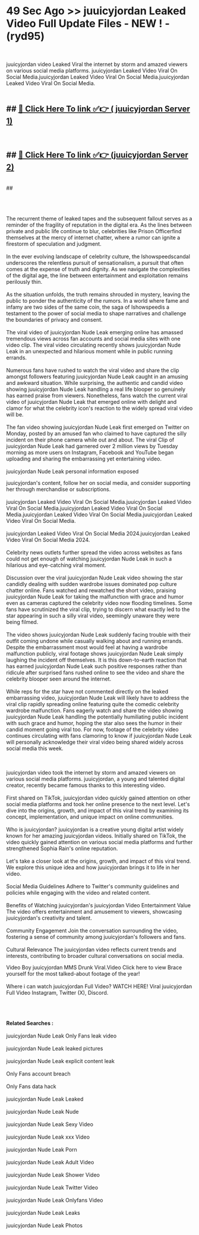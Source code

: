 # 49 Sec Ago >> juuicyjordan Leaked Video Full Update Files - NEW ! - (ryd95) <br>
<br>

juuicyjordan video Leaked Viral the internet by storm and amazed viewers on various social media platforms. juuicyjordan Leaked Video Viral On Social Media.juuicyjordan Leaked Video Viral On Social Media.juuicyjordan Leaked Video Viral On Social Media.<br>
 <br>

## ##  <a href="https://clipsfans.site?title=juuicyjordan&ref=gitt">🔴 Click Here To link ✅👉 ( juuicyjordan Server 1)</a><br>
  <br>

##  ##  <a href="https://clipsfans.site?title=juuicyjordan&ref=gitt">🔴 Click Here To link ✅👉 (juuicyjordan  Server 2)</a><br>
  <br>
  ##


  <br>

  <br>

<br><br>
The recurrent theme of leaked tapes and the subsequent fallout serves as a reminder of the fragility of reputation in the digital era. As the lines between private and public life continue to blur, celebrities like Prison Officerfind themselves at the mercy of internet chatter, where a rumor can ignite a firestorm of speculation and judgment.
<br><br>
In the ever evolving landscape of celebrity culture, the Ishowspeedscandal underscores the relentless pursuit of sensationalism, a pursuit that often comes at the expense of truth and dignity. As we navigate the complexities of the digital age, the line between entertainment and exploitation remains perilously thin.
<br><br>
As the situation unfolds, the truth remains shrouded in mystery, leaving the public to ponder the authenticity of the rumors. In a world where fame and infamy are two sides of the same coin, the saga of Ishowspeedis a testament to the power of social media to shape narratives and challenge the boundaries of privacy and consent.
<br><br>
The viral video of juuicyjordan Nude Leak emerging online has amassed tremendous views across fan accounts and social media sites with one video clip. The viral video circulating recently shows juuicyjordan Nude Leak in an unexpected and hilarious moment while in public running errands.
<br><br>
Numerous fans have rushed to watch the viral video and share the clip amongst followers featuring juuicyjordan Nude Leak caught in an amusing and awkward situation. While surprising, the authentic and candid video showing juuicyjordan Nude Leak handling a real life blooper so genuinely has earned praise from viewers. Nonetheless, fans watch the current viral video of juuicyjordan Nude Leak that emerged online with delight and clamor for what the celebrity icon's reaction to the widely spread viral video will be.
<br><br>
The fan video showing juuicyjordan Nude Leak first emerged on Twitter on Monday, posted by an amused fan who claimed to have captured the silly incident on their phone camera while out and about. The viral Clip of juuicyjordan Nude Leak had garnered over 2 million views by Tuesday morning as more users on Instagram, Facebook and YouTube began uploading and sharing the embarrassing yet entertaining video.
<br><br>
juuicyjordan Nude Leak personal information exposed


juuicyjordan's content, follow her on social media, and consider supporting her through merchandise or subscriptions.
<br><br>
juuicyjordan Leaked Video Viral On Social Media.juuicyjordan Leaked Video Viral On Social Media.juuicyjordan Leaked Video Viral On Social Media.juuicyjordan Leaked Video Viral On Social Media.juuicyjordan Leaked Video Viral On Social Media.
<br><br>
juuicyjordan Leaked Video Viral On Social Media 2024.juuicyjordan Leaked Video Viral On Social Media 2024.
<br><br>
Celebrity news outlets further spread the video across websites as fans could not get enough of watching juuicyjordan Nude Leak in such a hilarious and eye-catching viral moment.
<br><br>
Discussion over the viral juuicyjordan Nude Leak video showing the star candidly dealing with sudden wardrobe issues dominated pop culture chatter online. Fans watched and rewatched the short video, praising juuicyjordan Nude Leak for taking the malfunction with grace and humor even as cameras captured the celebrity video now flooding timelines. Some fans have scrutinized the viral clip, trying to discern what exactly led to the star appearing in such a silly viral video, seemingly unaware they were being filmed.
<br><br>
The video shows juuicyjordan Nude Leak suddenly facing trouble with their outfit coming undone while casually walking about and running errands. Despite the embarrassment most would feel at having a wardrobe malfunction publicly, viral footage shows juuicyjordan Nude Leak simply laughing the incident off themselves. It is this down-to-earth reaction that has earned juuicyjordan Nude Leak such positive responses rather than ridicule after surprised fans rushed online to see the video and share the celebrity blooper seen around the internet.
<br><br>
While reps for the star have not commented directly on the leaked embarrassing video, juuicyjordan Nude Leak will likely have to address the viral clip rapidly spreading online featuring quite the comedic celebrity wardrobe malfunction. Fans eagerly watch and share the video showing juuicyjordan Nude Leak handling the potentially humiliating public incident with such grace and humor, hoping the star also sees the humor in their candid moment going viral too. For now, footage of the celebrity video continues circulating with fans clamoring to know if juuicyjordan Nude Leak will personally acknowledge their viral video being shared widely across social media this week.


<br><br>
juuicyjordan video took the internet by storm and amazed viewers on various social media platforms. juuicyjordan, a young and talented digital creator, recently became famous thanks to this interesting video.
<br><br>
First shared on TikTok, juuicyjordan video quickly gained attention on other social media platforms and took her online presence to the next level. Let's dive into the origins, growth, and impact of this viral trend by examining its concept, implementation, and unique impact on online communities.
<br><br>
Who is juuicyjordan? juuicyjordan is a creative young digital artist widely known for her amazing juuicyjordan videos. Initially shared on TikTok, the video quickly gained attention on various social media platforms and further strengthened Sophia Rain's online reputation.
<br><br>
Let's take a closer look at the origins, growth, and impact of this viral trend. We explore this unique idea and how juuicyjordan brings it to life in her video.
<br><br>
Social Media Guidelines Adhere to Twitter's community guidelines and policies while engaging with the video and related content.
<br><br>
Benefits of Watching juuicyjordan's juuicyjordan Video Entertainment Value The video offers entertainment and amusement to viewers, showcasing juuicyjordan's creativity and talent.
<br><br>
Community Engagement Join the conversation surrounding the video, fostering a sense of community among juuicyjordan's followers and fans.
<br><br>
Cultural Relevance The juuicyjordan video reflects current trends and interests, contributing to broader cultural conversations on social media.

Video Boy juuicyjordan MMS Drunk Viral.Video Click here to view Brace yourself for the most talked-about footage of the year!
<br><br>
Where i can watch juuicyjordan Full Video? WATCH HERE! Viral juuicyjordan Full Video Instagram, Twitter (X), Discord.
<br><br>

<br><br>
<strong>Related Searches :</strong>
<br><br>
juuicyjordan Nude Leak Only Fans leak video
<br><br>
juuicyjordan Nude Leak leaked pictures
<br><br>
juuicyjordan Nude Leak explicit content leak
<br><br>
Only Fans account breach
<br><br>
Only Fans data hack
<br><br>
juuicyjordan Nude Leak Leaked
<br><br>
juuicyjordan Nude Leak Nude
<br><br>
juuicyjordan Nude Leak Sexy Video
<br><br>
juuicyjordan Nude Leak xxx Video
<br><br>
juuicyjordan Nude Leak Porn
<br><br>
juuicyjordan Nude Leak Adult Video
<br><br>
juuicyjordan Nude Leak Shower Video
<br><br>
juuicyjordan Nude Leak Twitter Video
<br><br>
juuicyjordan Nude Leak Onlyfans Video
<br><br>
juuicyjordan Nude Leak Leaks
<br><br>
juuicyjordan Nude Leak Photos